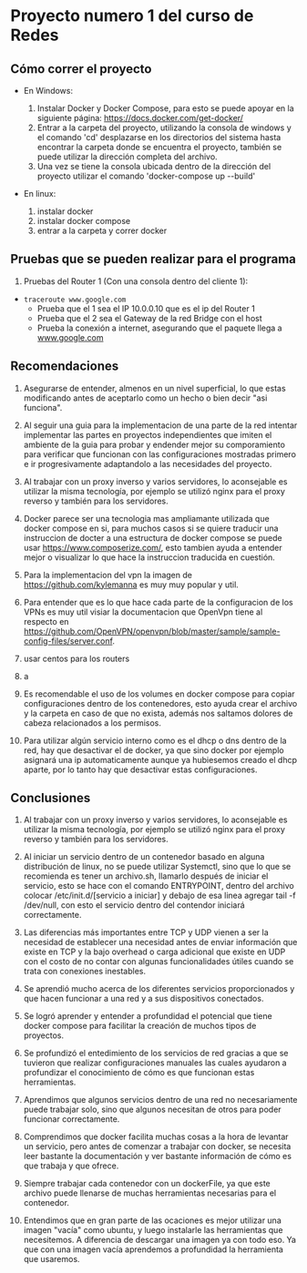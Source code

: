 # Proyecto numero 1 del curso de Redes

## Cómo correr el proyecto

- En Windows:
    1. Instalar Docker y Docker Compose, para esto se puede apoyar en la siguiente página: <https://docs.docker.com/get-docker/>
    2. Entrar a la carpeta del proyecto, utilizando la consola de windows y el comando 'cd' desplazarse en los directorios del sistema hasta encontrar la carpeta donde se encuentra el proyecto, también se puede utilizar la dirección completa del archivo.
    3. Una vez se tiene la consola ubicada dentro de la dirección del proyecto utilizar el comando 'docker-compose up --build'

- En linux:
    1. instalar docker
    2. instalar docker compose
    3. entrar a la carpeta y correr docker

## Pruebas que se pueden realizar para el programa

1. Pruebas del Router 1 (Con una consola dentro del cliente 1):

- ```traceroute www.google.com```
  - Prueba que el 1 sea el IP 10.0.0.10 que es el ip del Router 1
  - Prueba que el 2 sea el Gateway de la red Bridge con el host
  - Prueba la conexión a internet, asegurando que el paquete llega a www.google.com

## Recomendaciones

1. Asegurarse de entender, almenos en un nivel superficial, lo que estas modificando antes de aceptarlo como un hecho o bien decir "asi funciona".

2. Al seguir una guia para la implementacion de una parte de la red intentar implementar las partes en proyectos independientes que imiten el ambiente de la guia para probar y endender mejor su comporamiento para verificar que funcionan con las configuraciones mostradas primero e ir progresivamente adaptandolo a las necesidades del proyecto.

3. Al trabajar con un proxy inverso y varios servidores, lo aconsejable es utilizar la misma tecnología, por ejemplo se utilizó nginx para el proxy reverso y también para los servidores.

4. Docker parece ser una tecnologia mas ampliamante utilizada que docker compose en si, para muchos casos si se quiere traducir una instruccion de docter a una estructura de docker compose se puede usar <https://www.composerize.com/>, esto tambien ayuda a entender mejor o visualizar lo que hace la instruccion traducida en cuestión.

5. Para la implementacion del vpn la imagen de <https://github.com/kylemanna> es muy muy popular y util.

6. Para entender que es lo que hace cada parte de la configuracion de los VPNs es muy util visiar la documentacion que OpenVpn tiene al respecto en <https://github.com/OpenVPN/openvpn/blob/master/sample/sample-config-files/server.conf>.

7. usar centos para los routers

8. a
   
9.  Es recomendable el uso de los volumes en docker compose para copiar configuraciones dentro de los contenedores, esto ayuda crear el archivo y la carpeta en caso de que no exista, además nos saltamos dolores de cabeza relacionados a los permisos.
    
10. Para utilizar algún servicio interno como es el dhcp o dns dentro de la red, hay que desactivar el de docker, ya que sino docker por ejemplo asignará una ip automaticamente aunque ya hubiesemos creado el dhcp aparte, por lo tanto hay que desactivar estas configuraciones.

## Conclusiones

1. Al trabajar con un proxy inverso y varios servidores, lo aconsejable es utilizar la misma tecnología, por ejemplo se utilizó nginx para el proxy reverso y también para los servidores.
  
2. Al iniciar un servicio dentro de un contenedor basado en alguna distribución de linux, no se puede utilizar Systemctl, sino que lo que se recomienda es tener un archivo.sh, llamarlo después de iniciar el servicio, esto se hace con el comando ENTRYPOINT, dentro del archivo colocar /etc/init.d/[servicio a iniciar] y debajo de esa linea agregar tail -f /dev/null, con esto el servicio dentro del contendor iniciará correctamente.

3. Las diferencias más importantes entre TCP y UDP vienen a ser la necesidad de establecer una necesidad antes de enviar información que existe en TCP y la bajo overhead o carga adicional que existe en UDP con el costo de no contar con algunas funcionalidades útiles cuando se trata con conexiones inestables.

4. Se aprendió mucho acerca de los diferentes servicios proporcionados y que hacen funcionar a una
   red y a sus dispositivos conectados.

5. Se logró aprender y entender a profundidad el potencial que tiene docker compose para facilitar la
creación de muchos tipos de proyectos.

6. Se profundizó el entedimiento de los servicios de red gracias a que se tuvieron que realizar configuraciones manuales las cuales ayudaron a profundizar el conocimiento de cómo es que funcionan estas herramientas. 

7. Aprendimos que algunos servicios dentro de una red no necesariamente puede trabajar solo, sino que algunos necesitan de otros para poder funcionar correctamente.

8. Comprendimos que docker facilita muchas cosas a la hora de levantar un servicio, pero antes de comenzar a trabajar con docker, se necesita leer bastante la documentación y ver bastante información de cómo es que trabaja y que ofrece.

9. Siempre trabajar cada contenedor con un dockerFile, ya que este archivo puede llenarse de muchas herramientas necesarias para el contenedor.  
    
10. Entendimos que en gran parte de las ocaciones es mejor utilizar una imagen "vacía" como ubuntu, y luego instalarle las herramientas que necesitemos. A diferencia de descargar una imagen ya con todo eso. Ya que con una imagen vacía aprendemos a profundidad la herramienta que usaremos.